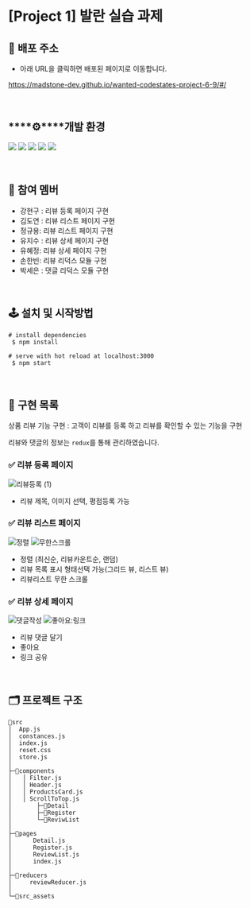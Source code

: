 # [**Project 1**] 발란 실습 과제

## 🔗 배포 주소

- 아래 URL을 클릭하면 배포된 페이지로 이동합니다.

https://madstone-dev.github.io/wanted-codestates-project-6-9/#/
    

<br>

## ****⚙****개발 환경

<img src="https://img.shields.io/badge/react-61DAFB?style=for-the-badge&logo=react&logoColor=black"> <img src="https://img.shields.io/badge/Redux-593D88?style=for-the-badge&logo=redux&logoColor=white"> <img src="https://img.shields.io/badge/javascript-F7DF1E?style=for-the-badge&logo=javascript&logoColor=black"> <img src="https://img.shields.io/badge/html-E34F26?style=for-the-badge&logo=html5&logoColor=white"> <img src="https://img.shields.io/badge/css-1572B6?style=for-the-badge&logo=css3&logoColor=white">

<br>

## 🧑 참여 멤버

- 강현구 : 리뷰 등록 페이지 구현
- 김도연 : 리뷰 리스트 페이지 구현
- 정규용: 리뷰 리스트 페이지 구현
- 유지수 : 리뷰 상세 페이지 구현
- 유혜정: 리뷰 상세 페이지 구현
- 손한빈:  리뷰 리덕스 모듈 구현
- 박세은 : 댓글 리덕스 모듈  구현

<br>

## 🕹  설치 및 시작방법

```
# install dependencies
 $ npm install

# serve with hot reload at localhost:3000
 $ npm start
```

<br>

## 📝 구현 목록

상품 리뷰 기능 구현 : 고객이 리뷰를 등록 하고 리뷰를 확인할 수 있는 기능을 구현

리뷰와 댓글의 정보는 `redux`를 통해 관리하였습니다.

### ✅ 리뷰 등록 페이지
![리뷰등록 (1)](https://user-images.githubusercontent.com/81206124/155338386-838818a9-45e4-4359-9e8d-add5fbf25d58.gif)


- 리뷰 제목, 이미지 선택, 평점등록 가능

### ✅ 리뷰 리스트 페이지
![정렬](https://user-images.githubusercontent.com/81206124/155333246-48ad7e25-a8a2-41ea-9ffc-45bd3a473bed.gif)  ![무한스크롤 ](https://user-images.githubusercontent.com/81206124/155337003-8fa37dd4-bced-4492-951c-999afce9e77b.gif)



- 정렬 (최신순, 리뷰카운트순, 랜덤)
- 리뷰 목록 표시 형태선택 가능(그리드 뷰, 리스트 뷰)
- 리뷰리스트 무한 스크롤

### ✅ 리뷰 상세 페이지

![댓글작성](https://user-images.githubusercontent.com/81206124/155333048-0cde7c36-5b72-429f-8c07-636293519c90.gif)     ![좋아요:링크](https://user-images.githubusercontent.com/81206124/155336856-63a82264-ca47-4ee1-baab-1cb63b17a28e.gif)

- 리뷰 댓글 달기
- 좋아요
- 링크 공유

<br>

## 🗂 프로젝트 구조
```
📁src
│  App.js
│  constances.js
│  index.js
│  reset.css
│  store.js
│
├─📁components
│	│ Filter.js
│	│ Header.js
│	│ ProductsCard.js
│	│ ScrollToTop.js
│       ├─📁Detail
│       ├─📁Register
│       └─📁ReviwList
│
├─📁pages
│      Detail.js
│      Register.js
│      ReviewList.js
│      index.js
│
├─📁reducers
│	  reviewReducer.js
│			
└─📁src_assets
```
